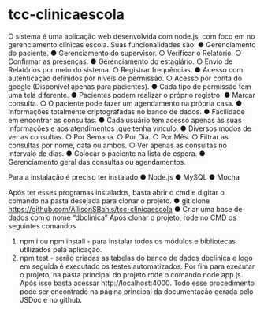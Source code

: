 # tcc-clinicaescola

O sistema é uma aplicação web desenvolvida com node.js, com foco em no gerenciamento clínicas escola. Suas funcionalidades são:
●	Gerenciamento do paciente.
●	Gerenciamento do supervisor.
○	Verificar o Relatório.
○	Confirmar as presenças.
●	Gerenciamento do estagiário.
○	Envio de Relatórios por meio do sistema.
○	Registrar frequências.
●	Acesso com autenticação definidos por níveis de permissão.
○	Acesso por conta do google (Disponível apenas para pacientes).
●	Cada tipo de permissão tem uma tela diferente.
●	Pacientes podem realizar o próprio registro.
●	Marcar consulta.
○	O paciente pode fazer um agendamento na própria casa.
●	Informações totalmente criptografadas no banco de dados.
●	Facilidade em encontrar as consultas.
●	Cada usuário tem acesso apenas às suas informações e aos atendimentos .que tenha vínculo.
●	Diversos modos de ver as consultas.
○	Por Semana.
○	Por Dia.
○	Por Mês.
○	Filtrar as consultas por nome, data ou ambos.
○	Ver apenas as consultas no intervalo de dias.
●	Colocar o paciente na lista de espera.
●	Gerenciamento geral das consultas ou agendamentos.


Para a instalação é preciso ter instalado
●	Node.js 
●	MySQL
●	Mocha

Após ter esses programas instalados, basta abrir o cmd e digitar o comando na pasta desejada para clonar o projeto.
●	git clone https://github.com/AllisonSBahls/tcc-clinicaescola
●	Criar uma base de dados com o nome “dbclinica”
	Após clonar o projeto, rode no CMD os seguintes comandos
1.	npm i ou npm install - para instalar todos os módulos e bibliotecas utilizados pela aplicação. 
2.	npm test - serão criadas as tabelas do banco de dados dbclinica e logo em seguida é executado os testes automatizados.
	Por fim para executar o projeto, na pasta principal do projeto rode o comando node app.js. Após isso basta acessar http://localhost:4000.
Todo esse procedimento pode ser encontrado na página principal da documentação gerada pelo JSDoc e no github.
